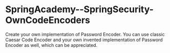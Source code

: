 # SpringAcademy--SpringSecurity-OwnCodeEncoders
Create your own implementation of Password Encoder. You can use classic Caesar Code Encoder and your own invented implementation of Password Encoder as well, which can be appreciated. 
